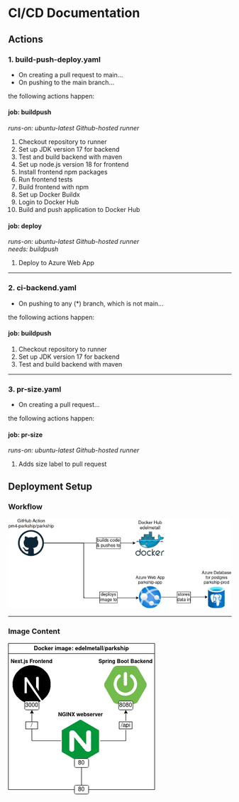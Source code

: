 # CI/CD Documentation
## Actions
### 1. build-push-deploy.yaml
- On creating a pull request to main... 
- On pushing to the main branch...

the following actions happen:

#### job: buildpush
_runs-on: ubuntu-latest Github-hosted runner_

1. Checkout repository to runner
2. Set up JDK version 17 for backend
3. Test and build backend with maven
4. Set up node.js version 18 for frontend
5. Install frontend npm packages
6. Run frontend tests
7. Build frontend with npm
8. Set up Docker Buildx
9. Login to Docker Hub
10. Build and push application to Docker Hub



#### job: deploy
_runs-on: ubuntu-latest Github-hosted runner_<br>
_needs: buildpush_
 
1. Deploy to Azure Web App

---

### 2. ci-backend.yaml
- On pushing to any (*) branch, which is not main...

the following actions happen:

#### job: buildpush
1. Checkout repository to runner
2. Set up JDK version 17 for backend
3. Test and build backend with maven

---

### 3. pr-size.yaml
- On creating a pull request...

the following actions happen:

#### job: pr-size
_runs-on: ubuntu-latest Github-hosted runner_

1. Adds size label to pull request



## Deployment Setup
### Workflow
![deployment](../../documentation/deployment/deployment.drawio.png)

---

### Image Content
![deployment](../../documentation/deployment/parkship-app.drawio.png)
